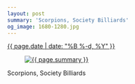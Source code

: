 ```yaml
---
layout: post
summary: 'Scorpions, Society Billiards'
og_image: 1680-1280.jpg
---
```


<div class="post">
 <time>
  <a href="/1680">
   {{ page.date | date: "%B %-d, %Y" }}
  </a>
 </time>
 <a href="/1680">
  <figure data-taken="10/1/2022">
   <img alt="{{ page.summary }}" sizes="(min-width: 700px) 50vw, calc(100vw - 2rem)" src="{{ site.assets_url }}/1680-640.jpg" srcset="{{ site.assets_url }}/1680-320.jpg 320w, {{ site.assets_url }}/1680-640.jpg 640w, {{ site.assets_url }}/1680-960.jpg 960w, {{ site.assets_url }}/1680-1280.jpg 1280w"/>
  </figure>
 </a>
 <span>
  Scorpions, Society Billiards
 </span>
</div>
